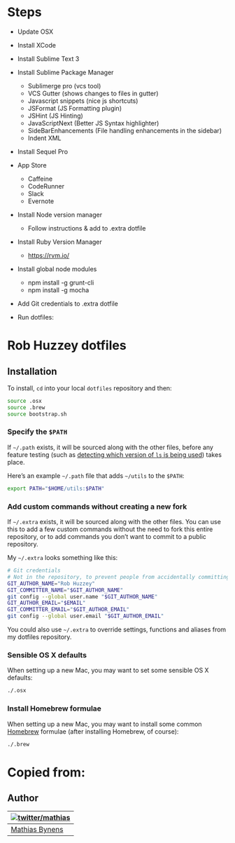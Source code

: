 Steps
====
- Update OSX
- Install XCode
- Install Sublime Text 3
- Install Sublime Package Manager
	- Sublimerge pro (vcs tool)
	- VCS Gutter (shows changes to files in gutter)
	- Javascript snippets (nice js shortcuts)
	- JSFormat (JS Formatting plugin)
	- JSHint (JS Hinting)
	- JavaScriptNext (Better JS Syntax highlighter)
	- SideBarEnhancements (File handling enhancements in the sidebar)
	- Indent XML
- Install Sequel Pro
- App Store
	- Caffeine
	- CodeRunner
	- Slack
	- Evernote
- Install Node version manager
	- Follow instructions & add to .extra dotfile
- Install Ruby Version Manager
	- https://rvm.io/
- Install global node modules
	- npm install -g grunt-cli
	- npm install -g mocha

- Add Git credentials to .extra dotfile
- Run dotfiles:

# Rob Huzzey dotfiles

## Installation

To install, `cd` into your local `dotfiles` repository and then:

```bash
source .osx
source .brew
source bootstrap.sh
```

### Specify the `$PATH`

If `~/.path` exists, it will be sourced along with the other files, before any feature testing (such as [detecting which version of `ls` is being used](https://github.com/mathiasbynens/dotfiles/blob/aff769fd75225d8f2e481185a71d5e05b76002dc/.aliases#L21-26)) takes place.

Here’s an example `~/.path` file that adds `~/utils` to the `$PATH`:

```bash
export PATH="$HOME/utils:$PATH"
```

### Add custom commands without creating a new fork

If `~/.extra` exists, it will be sourced along with the other files. You can use this to add a few custom commands without the need to fork this entire repository, or to add commands you don’t want to commit to a public repository.

My `~/.extra` looks something like this:

```bash
# Git credentials
# Not in the repository, to prevent people from accidentally committing under my name
GIT_AUTHOR_NAME="Rob Huzzey"
GIT_COMMITTER_NAME="$GIT_AUTHOR_NAME"
git config --global user.name "$GIT_AUTHOR_NAME"
GIT_AUTHOR_EMAIL="$EMAIL"
GIT_COMMITTER_EMAIL="$GIT_AUTHOR_EMAIL"
git config --global user.email "$GIT_AUTHOR_EMAIL"
```

You could also use `~/.extra` to override settings, functions and aliases from my dotfiles repository.

### Sensible OS X defaults

When setting up a new Mac, you may want to set some sensible OS X defaults:

```bash
./.osx
```

### Install Homebrew formulae

When setting up a new Mac, you may want to install some common [Homebrew](http://brew.sh/) formulae (after installing Homebrew, of course):

```bash
./.brew
```

# Copied from:
## Author

| [![twitter/mathias](http://gravatar.com/avatar/24e08a9ea84deb17ae121074d0f17125?s=70)](http://twitter.com/mathias "Follow @mathias on Twitter") |
|---|
| [Mathias Bynens](http://mathiasbynens.be/) |